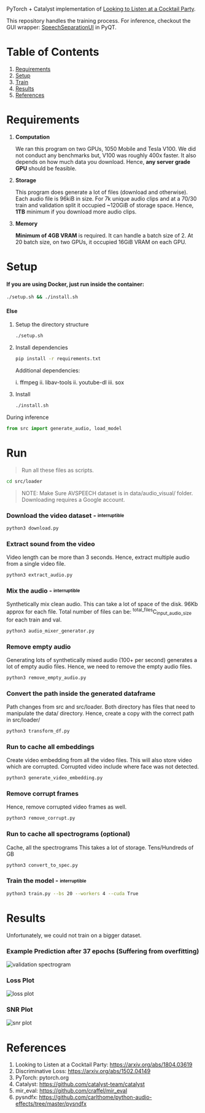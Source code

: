 PyTorch + Catalyst implementation of [Looking to Listen at a Cocktail Party](https://arxiv.org/abs/1804.03619).

This repository handles the training process. For inference, checkout the GUI wrapper: [SpeechSeparationUI](https://github.com/RajKhandor/SpeechSeparationUI) in PyQT.

# Table of Contents
1. [Requirements](#requirements)
2. [Setup](#setup)
3. [Train](#train)
4. [Results](#results)
5. [References](#references)

# Requirements

1. **Computation**

    We ran this program on two GPUs, 1050 Mobile and Tesla V100. We did not conduct any benchmarks but, V100 was roughly 400x faster. It also depends on how much data you download. Hence, **any server grade GPU** should be feasible.

2. **Storage**

    This program does generate a lot of files (download and otherwise). Each audio file is 96kiB in size. For 7k unique audio clips and at a 70/30 train and validation split it occupied  ~120GiB of storage space. Hence, **1TB** minimum if you download more audio clips.
3. **Memory**

    **Minimum of 4GB VRAM** is required. It can handle a batch size of 2.
    At 20 batch size, on two GPUs, it occupied 16GiB VRAM on each GPU. 

# Setup

#### If you are using Docker, just run inside the container:
```bash
./setup.sh && ./install.sh
```

#### Else

1. Setup the directory structure
    ```bash
    ./setup.sh
    ```

2. Install dependencies
    ```bash
    pip install -r requirements.txt
    ```
    Additional dependencies:

    i. ffmpeg
    ii. libav-tools
    ii. youtube-dl
    iii. sox

3. Install
    ```bash
    ./install.sh
    ```
        
During inference
```python
from src import generate_audio, load_model
```

# Run

> Run all these files as scripts.
```bash
cd src/loader
```

> NOTE: Make Sure AVSPEECH dataset is in data/audio\_visual/ folder. Downloading requires a Google account.

### Download the video dataset - <sub><sup>interruptible</sup></sub>


```bash
python3 download.py
```

### Extract sound from the video

Video length can be more than 3 seconds. Hence, extract multiple audio from a single video file.
```bash
python3 extract_audio.py
```

### Mix the audio - <sub><sup>interruptible</sup></sub>

Synthetically mix clean audio. This can take a lot of space of the disk. 96Kb approx for each file.
Total number of files can be: <sup>total_files</sup>C<sub>input_audio_size </sub> for each train and val.
```bash
python3 audio_mixer_generator.py
```

### Remove empty audio

Generating lots of synthetically mixed audio (100+ per second) generates a lot of empty audio files.
Hence, we need to remove the empty audio files.
```bash
python3 remove_empty_audio.py
```

### Convert the path inside the generated dataframe

Path changes from src and src/loader. Both directory has files that need to manipulate
the data/ directory. Hence, create a copy with the correct path in src/loader/
```bash
python3 transform_df.py
```

### Run to cache all embeddings

Create video embedding from all the video files. This will also store video which 
are corrupted. Corrupted video include where face was not detected.
```bash
python3 generate_video_embedding.py
```

### Remove corrupt frames

Hence, remove corrupted video frames as well.
```bash
python3 remove_corrupt.py
```

### Run to cache all spectrograms (optional)

Cache, all the spectrograms
This takes a lot of storage. Tens/Hundreds of GB
```bash
python3 convert_to_spec.py
```

### Train the model - <sub><sup>interruptible</sup></sub>

```bash
python3 train.py --bs 20 --workers 4 --cuda True
```

# Results

Unfortunately, we could not train on a bigger dataset.

### Example Prediction after 37 epochs (Suffering from overfitting)
![validation spectrogram](data/images/validation_example.png "Validation Spectrogram")

### Loss Plot
![loss plot](data/images/loss_plot.png "Loss Plot")

### SNR Plot
![snr plot](data/images/snr_plot.png "SNR Plot")

# References

1. Looking to Listen at a Cocktail Party: https://arxiv.org/abs/1804.03619
2. Discriminative Loss: https://arxiv.org/abs/1502.04149
3. PyTorch: pytorch.org
4. Catalyst: https://github.com/catalyst-team/catalyst
5. mir_eval: https://github.com/craffel/mir_eval
6. pysndfx: https://github.com/carlthome/python-audio-effects/tree/master/pysndfx

